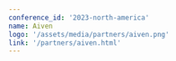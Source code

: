 ```yaml
---
conference_id: '2023-north-america'
name: Aiven
logo: '/assets/media/partners/aiven.png'
link: '/partners/aiven.html'
---
```



